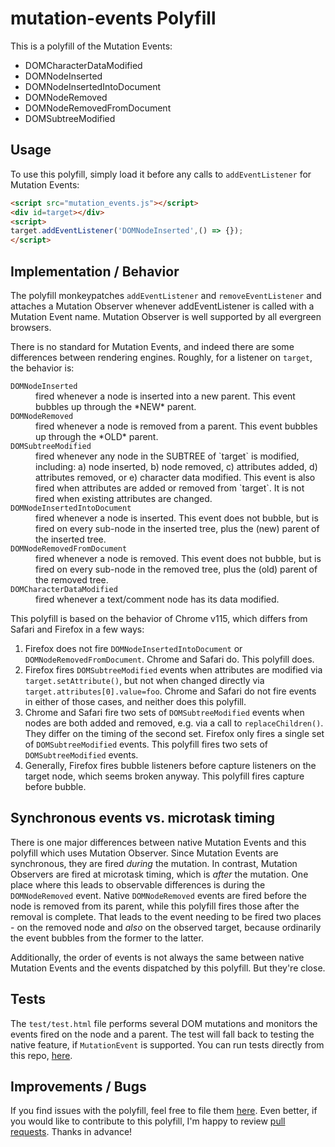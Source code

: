 # mutation-events Polyfill

This is a polyfill of the Mutation Events:
  - DOMCharacterDataModified
  - DOMNodeInserted
  - DOMNodeInsertedIntoDocument
  - DOMNodeRemoved
  - DOMNodeRemovedFromDocument
  - DOMSubtreeModified

## Usage
To use this polyfill, simply load it before any calls to `addEventListener`
for Mutation Events:

  ```html
  <script src="mutation_events.js"></script>
  <div id=target></div>
  <script>
  target.addEventListener('DOMNodeInserted',() => {});
  </script>
  ```

## Implementation / Behavior
The polyfill monkeypatches `addEventListener` and `removeEventListener`
and attaches a Mutation Observer whenever addEventListener is called with
a Mutation Event name. Mutation Observer is well supported by all evergreen
browsers.

There is no standard for Mutation Events, and indeed there are some
differences between rendering engines. Roughly, for a listener on `target`,
the behavior is:

<dl>
<dt><code>DOMNodeInserted</code></dt>
<dd>fired whenever a node is inserted into a new parent. This
event bubbles up through the *NEW* parent.</dd>
<dt><code>DOMNodeRemoved</code></dt>
<dd>fired whenever a node is removed from a parent. This event
bubbles up through the *OLD* parent.</dd>
<dt><code>DOMSubtreeModified</code></dt>
<dd>fired whenever any node in the SUBTREE of `target` is
modified, including: a) node inserted, b) node removed,
c) attributes added, d) attributes removed, or e) character
data modified. This event is also fired when attributes are
added or removed from `target`. It is not fired when
existing attributes are changed.</dd>
<dt><code>DOMNodeInsertedIntoDocument</code></dt>
<dd>fired whenever a node is inserted. This event
does not bubble, but is fired on every sub-node
in the inserted tree, plus the (new) parent of
the inserted tree.</dd>
<dt><code>DOMNodeRemovedFromDocument</code></dt>
<dd>fired whenever a node is removed. This event
does not bubble, but is fired on every sub-node
in the removed tree, plus the (old) parent of
the removed tree.</dd>
<dt><code>DOMCharacterDataModified</code></dt>
<dd>fired whenever a text/comment node has its data
modified.</dd>
</dl>

This polyfill is based on the behavior of Chrome v115, which differs from
Safari and Firefox in a few ways:
  1. Firefox does not fire `DOMNodeInsertedIntoDocument` or
     `DOMNodeRemovedFromDocument`. Chrome and Safari do. This polyfill does.
  2. Firefox fires `DOMSubtreeModified` events when attributes are modified
     via `target.setAttribute()`, but not when changed directly via
     `target.attributes[0].value=foo`. Chrome and Safari do not fire events
     in either of those cases, and neither does this polyfill.
  3. Chrome and Safari fire two sets of `DOMSubtreeModified` events when
     nodes are both added and removed, e.g. via a call to `replaceChildren()`.
     They differ on the timing of the second set. Firefox only fires a
     single set of `DOMSubtreeModified` events. This polyfill fires two sets
     of `DOMSubtreeModified` events.
  4. Generally, Firefox fires bubble listeners before capture listeners
     on the target node, which seems broken anyway. This polyfill fires
     capture before bubble.


## Synchronous events vs. microtask timing

There is one major differences between native Mutation Events and this polyfill
which uses Mutation Observer. Since Mutation Events are synchronous, they are
fired *during* the mutation. In contrast, Mutation Observers are fired at
microtask timing, which is *after* the mutation. One place where this leads to
observable differences is during the `DOMNodeRemoved` event. Native
`DOMNodeRemoved` events are fired before the node is removed from
its parent, while this polyfill fires those after the removal is complete.
That leads to the event needing to be fired two places - on the removed
node and *also* on the observed target, because ordinarily the event bubbles
from the former to the latter.

Additionally, the order of events is not always the same between native
Mutation Events and the events dispatched by this polyfill. But they're
close.

## Tests

The `test/test.html` file performs several DOM mutations and monitors the
events fired on the node and a parent. The test will fall back to testing the
native feature, if `MutationEvent` is supported. You can run tests directly
from this repo, [here](https://mfreed7.github.io/mutation-events-polyfill/test/test.html).

## Improvements / Bugs

If you find issues with the polyfill, feel free to file them [here](https://github.com/mfreed7/mutation-events-polyfill/issues).
Even better, if you would like to contribute to this polyfill,
I'm happy to review [pull requests](https://github.com/mfreed7/mutation-events-polyfill/pulls).
Thanks in advance!
